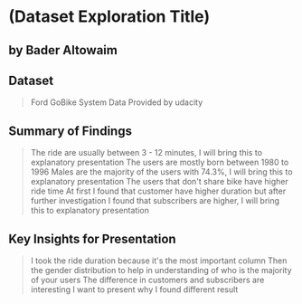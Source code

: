 # (Dataset Exploration Title)
## by Bader Altowaim


## Dataset

> Ford GoBike System Data 
> Provided by udacity

## Summary of Findings

> The ride are usually between 3 - 12 minutes, I will bring this to explanatory presentation
> The users are mostly born between 1980 to 1996
> Males are the majority of the users with 74.3%, I will bring this to explanatory presentation
> The users that don't share bike have higher ride time
> At first I found that customer have higher duration but after further investigation I found that subscribers are higher, I will bring this to explanatory presentation


## Key Insights for Presentation

> I took the ride duration because it's the most important column
> Then the gender distribution to help in understanding of who is the majority of your users
> The difference in customers and subscribers are interesting I want to present why I found different result